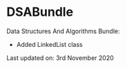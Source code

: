 # DSABundle
Data Structures And Algorithms Bundle:
- Added LinkedList class




Last updated on: 3rd November 2020
